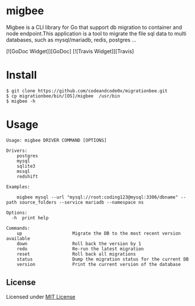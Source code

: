 # migbee

Migbee is a CLI library for Go that support db migration
to container and node endpoint.This application is a tool 
to migrate the file sql data to multi databases, such as
mysql/mariadb, redis, postgres ...

[![GoDoc Widget]][GoDoc] [![Travis Widget]][Travis]

# Install

    $ git clone https://github.com/codeandcode0x/migrationbee.git
    $ cp migrationbee/bin/[OS]/migbee  /usr/bin
    $ migbee -h

# Usage

```
Usage: migbee DRIVER COMMAND [OPTIONS]

Drivers:
    postgres
    mysql
    sqlite3
    mssql
    redshift

Examples:

    migbee mysql --url "mysql://root:coding123@mysql:3306/dbname" --path source_folders --service mariadb --namespace ns

Options:
  -h  print help

Commands:
    up                   Migrate the DB to the most recent version available
    down                 Roll back the version by 1
    redo                 Re-run the latest migration
    reset                Roll back all migrations
    status               Dump the migration status for the current DB
    version              Print the current version of the database
```




## License

Licensed under [MIT License](./LICENSE)

